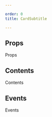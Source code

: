 ```yaml
---

order: 0
title: CardSubtitle

---
```

 
## Props
 
Props
 
## Contents
 
Contents
 
## Events
 
Events
 
